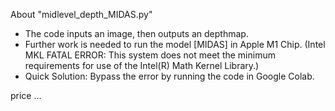 About "midlevel_depth_MIDAS.py"
 - The code inputs an image, then outputs an depthmap.
 - Further work is needed to run the model [MIDAS] in Apple M1 Chip.
    (Intel MKL FATAL ERROR: This system does not meet the minimum requirements
    for use of the Intel(R) Math Kernel Library.)
 - Quick Solution: Bypass the error by running the code in Google Colab.

price ...